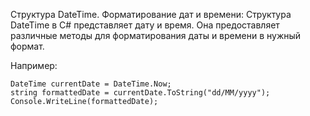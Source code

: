 Структура DateTime. Форматирование дат и времени:
Структура DateTime в C# представляет дату и время.
Она предоставляет различные методы для форматирования даты и времени в нужный формат. 

Например:

```
DateTime currentDate = DateTime.Now;
string formattedDate = currentDate.ToString("dd/MM/yyyy");
Console.WriteLine(formattedDate);
```
